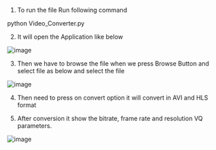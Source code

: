 1) To run the file 
Run following command 

python Video_Converter.py

2) It will open the Application like below

![image](https://github.com/SourabhJ7/Video_Conversion_And_Video_Quality_Measure/assets/80623989/2a8f6372-4aaf-4d81-80bd-f29f1e5313b9)



3) Then we have to browse the file when we press Browse Button and select file as below and select the file

![image](https://github.com/SourabhJ7/Video_Conversion_And_Video_Quality_Measure/assets/80623989/0b7e23a1-493d-49a0-9964-cfe3de17f8d8)


4) Then need to press on convert option it will convert in AVI and HLS format

5) After conversion it show the bitrate, frame rate and resolution VQ parameters.

![image](https://github.com/SourabhJ7/Video_Conversion_And_Video_Quality_Measure/assets/80623989/b5d19425-eeca-48f8-82b1-1c070fdfa7fa)


   

